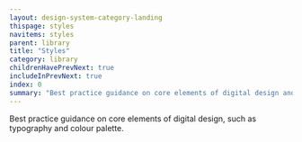 ```yaml
---
layout: design-system-category-landing
thispage: styles
navitems: styles
parent: library
title: "Styles"
category: library
childrenHavePrevNext: true
includeInPrevNext: true
index: 0
summary: "Best practice guidance on core elements of digital design and web styling."
---
```

Best practice guidance on core elements of digital design, such as typography and colour palette.
